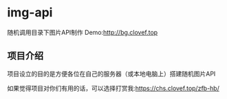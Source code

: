 # img-api
随机调用目录下图片API制作 Demo:http://bg.clovef.top

## 项目介绍

项目设立的目的是方便各位在自己的服务器（或本地电脑上）搭建随机图片API

如果觉得项目对你们有用的话，可以选择打赏我:https://chs.clovef.top/zfb-hb/
